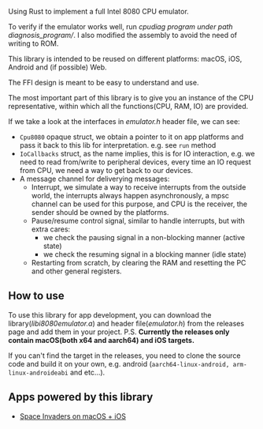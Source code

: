 Using Rust to implement a full Intel 8080 CPU emulator.

To verify if the emulator works well, run *cpudiag program under path diagnosis_program/*. I also modified the assembly to avoid the need of writing to ROM.

This library is intended to be reused on different platforms: macOS, iOS, Android and (if possible) Web.

The FFI design is meant to be easy to understand and use.

The most important part of this library is to give you an instance of the CPU representative, within which all the functions(CPU, RAM, IO) are provided.

If we take a look at the interfaces in *emulator.h* header file, we can see:
- `Cpu8080` opaque struct, we obtain a pointer to it on app platforms and pass it back to this lib for interpretation. e.g. see `run` method
- `IoCallbacks` struct, as the name implies, this is for IO interaction, e.g. we need to read from/write to peripheral devices, every time an IO request from CPU, we need a way to get back to our devices.
- A message channel for deliverying messages:
    - Interrupt, we simulate a way to receive interrupts from the outside world, the interrupts always happen asynchronously, a mpsc channel can be used for this purpose, and CPU is the receiver, the sender should be owned by the platforms.
    - Pause/resume control signal, similar to handle interrupts, but with extra cares:
        - we check the pausing signal in a non-blocking manner (active state)
        - we check the resuming signal in a blocking manner (idle state)
    - Restarting from scratch, by clearing the RAM and resetting the PC and other general registers.

## How to use
To use this library for app development, you can download the library(*libi8080emulator.a*) and header file(*emulator.h*) from the releases page and add them in your project. P.S. **Currently the releases only contain macOS(both x64 and aarch64) and iOS targets.**

If you can't find the target in the releases, you need to clone the source code and build it on your own, e.g. android (`aarch64-linux-android, arm-linux-androideabi` and etc...).

## Apps powered by this library
- [Space Invaders on macOS + iOS](https://github.com/k0Iry/SpaceInvaders)